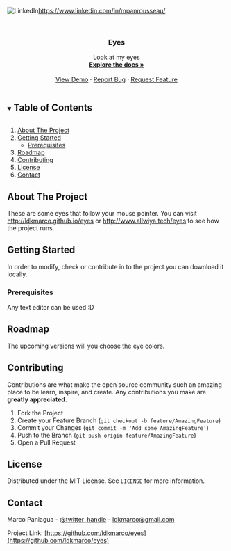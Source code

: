 ![LinkedIn][linkedin-shield]https://www.linkedin.com/in/mpanrousseau/



<br />
<p align="center">
  <a href="https://github.com/ldkmarco/eyes">
    
  </a>

  <h3 align="center">Eyes</h3>

  <p align="center">
    Look at my eyes
    <br />
    <a href="https://github.com/ldkmarco/eyes"><strong>Explore the docs »</strong></a>
    <br />
    <br />
    <a href="https://github.com/ldkmarco/eyes">View Demo</a>
    ·
    <a href="https://github.com/ldkmarco/eyes/issues">Report Bug</a>
    ·
    <a href="https://github.com/ldkmarco/eyes/issues">Request Feature</a>
  </p>
</p>



<!-- TABLE OF CONTENTS -->
<details open="open">
  <summary><h2 style="display: inline-block">Table of Contents</h2></summary>
  <ol>
    <li>
      <a href="#about-the-project">About The Project</a>
    </li>
    <li>
      <a href="#getting-started">Getting Started</a>
      <ul>
        <li><a href="#prerequisites">Prerequisites</a></li>
      </ul>
    </li>
    <li><a href="#roadmap">Roadmap</a></li>
    <li><a href="#contributing">Contributing</a></li>
    <li><a href="#license">License</a></li>
    <li><a href="#contact">Contact</a></li>
  </ol>
</details>



<!-- ABOUT THE PROJECT -->
## About The Project

These are some eyes that follow your mouse pointer. You can visit http://ldkmarco.github.io/eyes or http://www.allwiya.tech/eyes to see how the project runs.


<!-- GETTING STARTED -->
## Getting Started

In order to modify, check or contribute in to the project you can download it locally.

### Prerequisites

Any text editor can be used :D

<!-- ROADMAP -->
## Roadmap

The upcoming versions will you choose the eye colors.

<!-- CONTRIBUTING -->
## Contributing

Contributions are what make the open source community such an amazing place to be learn, inspire, and create. Any contributions you make are **greatly appreciated**.

1. Fork the Project
2. Create your Feature Branch (`git checkout -b feature/AmazingFeature`)
3. Commit your Changes (`git commit -m 'Add some AmazingFeature'`)
4. Push to the Branch (`git push origin feature/AmazingFeature`)
5. Open a Pull Request

<!-- LICENSE -->
## License

Distributed under the MIT License. See `LICENSE` for more information.



<!-- CONTACT -->
## Contact

Marco Paniagua - [@twitter_handle](https://twitter.com/ldkmarco) - ldkmarco@gmail.com

Project Link: [https://github.com/ldkmarco/eyes](https://github.com/ldkmarco/eyes)

[linkedin-shield]: https://img.shields.io/badge/-LinkedIn-black.svg?style=for-the-badge&logo=linkedin&colorB=555
[linkedin-url]: https://www.linkedin.com/in/mpanrousseau/
